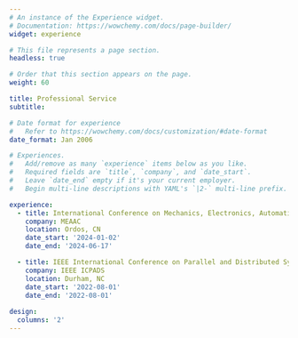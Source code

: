```yaml
---
# An instance of the Experience widget.
# Documentation: https://wowchemy.com/docs/page-builder/
widget: experience

# This file represents a page section.
headless: true

# Order that this section appears on the page.
weight: 60

title: Professional Service
subtitle:

# Date format for experience
#   Refer to https://wowchemy.com/docs/customization/#date-format
date_format: Jan 2006

# Experiences.
#   Add/remove as many `experience` items below as you like.
#   Required fields are `title`, `company`, and `date_start`.
#   Leave `date_end` empty if it's your current employer.
#   Begin multi-line descriptions with YAML's `|2-` multi-line prefix.

experience:
  - title: International Conference on Mechanics, Electronics, Automation and Automatic Control (MEAAC'24, Reviewer)
    company: MEAAC
    location: Ordos, CN
    date_start: '2024-01-02'
    date_end: '2024-06-17'

  - title: IEEE International Conference on Parallel and Distributed Systems (ICPADS, TPC member for Wireless Sensing & Mobile Computing Track 2022)
    company: IEEE ICPADS
    location: Durham, NC
    date_start: '2022-08-01'
    date_end: '2022-08-01'
    
design:
  columns: '2'
---
```


